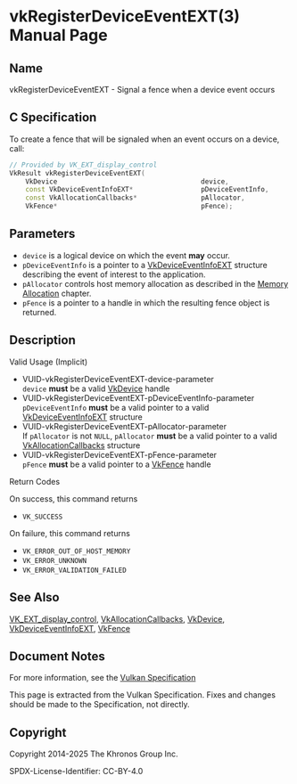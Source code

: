 # vkRegisterDeviceEventEXT(3) Manual Page

## Name

vkRegisterDeviceEventEXT - Signal a fence when a device event occurs



## [](#_c_specification)C Specification

To create a fence that will be signaled when an event occurs on a device, call:

```c++
// Provided by VK_EXT_display_control
VkResult vkRegisterDeviceEventEXT(
    VkDevice                                    device,
    const VkDeviceEventInfoEXT*                 pDeviceEventInfo,
    const VkAllocationCallbacks*                pAllocator,
    VkFence*                                    pFence);
```

## [](#_parameters)Parameters

- `device` is a logical device on which the event **may** occur.
- `pDeviceEventInfo` is a pointer to a [VkDeviceEventInfoEXT](https://registry.khronos.org/vulkan/specs/latest/man/html/VkDeviceEventInfoEXT.html) structure describing the event of interest to the application.
- `pAllocator` controls host memory allocation as described in the [Memory Allocation](https://registry.khronos.org/vulkan/specs/latest/html/vkspec.html#memory-allocation) chapter.
- `pFence` is a pointer to a handle in which the resulting fence object is returned.

## [](#_description)Description

Valid Usage (Implicit)

- [](#VUID-vkRegisterDeviceEventEXT-device-parameter)VUID-vkRegisterDeviceEventEXT-device-parameter  
  `device` **must** be a valid [VkDevice](https://registry.khronos.org/vulkan/specs/latest/man/html/VkDevice.html) handle
- [](#VUID-vkRegisterDeviceEventEXT-pDeviceEventInfo-parameter)VUID-vkRegisterDeviceEventEXT-pDeviceEventInfo-parameter  
  `pDeviceEventInfo` **must** be a valid pointer to a valid [VkDeviceEventInfoEXT](https://registry.khronos.org/vulkan/specs/latest/man/html/VkDeviceEventInfoEXT.html) structure
- [](#VUID-vkRegisterDeviceEventEXT-pAllocator-parameter)VUID-vkRegisterDeviceEventEXT-pAllocator-parameter  
  If `pAllocator` is not `NULL`, `pAllocator` **must** be a valid pointer to a valid [VkAllocationCallbacks](https://registry.khronos.org/vulkan/specs/latest/man/html/VkAllocationCallbacks.html) structure
- [](#VUID-vkRegisterDeviceEventEXT-pFence-parameter)VUID-vkRegisterDeviceEventEXT-pFence-parameter  
  `pFence` **must** be a valid pointer to a [VkFence](https://registry.khronos.org/vulkan/specs/latest/man/html/VkFence.html) handle

Return Codes

On success, this command returns

- `VK_SUCCESS`

On failure, this command returns

- `VK_ERROR_OUT_OF_HOST_MEMORY`
- `VK_ERROR_UNKNOWN`
- `VK_ERROR_VALIDATION_FAILED`

## [](#_see_also)See Also

[VK\_EXT\_display\_control](https://registry.khronos.org/vulkan/specs/latest/man/html/VK_EXT_display_control.html), [VkAllocationCallbacks](https://registry.khronos.org/vulkan/specs/latest/man/html/VkAllocationCallbacks.html), [VkDevice](https://registry.khronos.org/vulkan/specs/latest/man/html/VkDevice.html), [VkDeviceEventInfoEXT](https://registry.khronos.org/vulkan/specs/latest/man/html/VkDeviceEventInfoEXT.html), [VkFence](https://registry.khronos.org/vulkan/specs/latest/man/html/VkFence.html)

## [](#_document_notes)Document Notes

For more information, see the [Vulkan Specification](https://registry.khronos.org/vulkan/specs/latest/html/vkspec.html#vkRegisterDeviceEventEXT)

This page is extracted from the Vulkan Specification. Fixes and changes should be made to the Specification, not directly.

## [](#_copyright)Copyright

Copyright 2014-2025 The Khronos Group Inc.

SPDX-License-Identifier: CC-BY-4.0